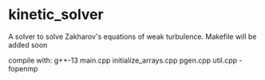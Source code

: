 # kinetic_solver
A solver to solve Zakharov's equations of weak turbulence. Makefile will be added soon

compile with:
g++-13 main.cpp initialize_arrays.cpp pgen.cpp util.cpp -fopenmp